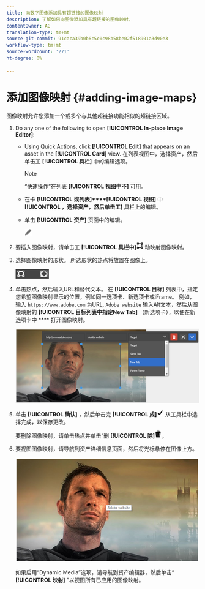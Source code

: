 ```yaml
---
title: 向数字图像添加具有超链接的图像映射
description: 了解如何向图像添加具有超链接的图像映射。
contentOwner: AG
translation-type: tm+mt
source-git-commit: 91caca39b0b6c5c0c98b58be02f518901a3d90e3
workflow-type: tm+mt
source-wordcount: '271'
ht-degree: 0%

---
```



# 添加图像映射 {#adding-image-maps}

图像映射允许您添加一个或多个与其他超链接功能相似的超链接区域。

1. Do any one of the following to open **[!UICONTROL In-place Image Editor]**:

   * Using Quick Actions, click **[!UICONTROL Edit]** that appears on an asset in the **[!UICONTROL Card]** view. 在列表视图中，选择资产，然后单击工 **[!UICONTROL 具栏]** 中的编辑选项。

      >[!NOTE]
      >
      >“快速操作”在列表 **[!UICONTROL 视图中不]** 可用。

   * 在卡 **[!UICONTROL 或列表]****[!UICONTROL 视图]** 中 **[!UICONTROL ，选择资产，然后单击工]** 具栏上的编辑。
   * 单击 **[!UICONTROL 资产]** 页面中的编辑。

      ![编辑选项](assets/do-not-localize/edit_icon.png)

1. 要插入图像映射，请单击工 **[!UICONTROL 具栏中]**![的启](assets/do-not-localize/image-map-icon.png) 动映射图像映射。
1. 选择图像映射的形状。 所选形状的热点将放置在图像上。

   ![chlimage_1-422](assets/chlimage_1-422.png)

1. 单击热点，然后输入URL和替代文本。 在 **[!UICONTROL 目标]** 列表中，指定您希望图像映射显示的位置，例如同一选项卡、新选项卡或iFrame。 例如，输入 `https://www.adobe.com` 为URL, `Adobe website` 输入Alt文本，然后从图像映射的 **[!UICONTROL 目标列表中指定New Tab]** （新选项卡），以便在新选项卡中 **** 打开图像映射。

   ![chlimage_1-423](assets/chlimage_1-423.png)

1. 单击 **[!UICONTROL 确认]** ，然后单击完 **[!UICONTROL 成]**![,](assets/do-not-localize/check-ok-done-icon.png) 从工具栏中选择完成，以保存更改。

   要删除图像映射，请单击热点并单击“删 **[!UICONTROL 除]**![”](assets/do-not-localize/delete-solid-line.png)。

1. 要视图图像映射，请导航到资产详细信息页面，然后将光标悬停在图像上方。

   ![chlimage_1-426](assets/chlimage_1-426.png)

   如果启用“Dynamic Media”选项，请导航到资产编辑器，然后单击“ **[!UICONTROL 映射]** ”以视图所有已应用的图像映射。
